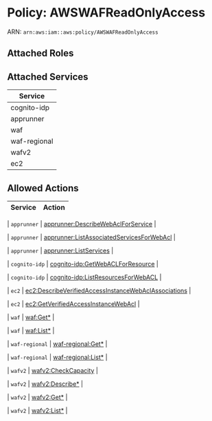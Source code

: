 # Policy: AWSWAFReadOnlyAccess

ARN: `arn:aws:iam::aws:policy/AWSWAFReadOnlyAccess`

## Attached Roles

## Attached Services

| Service |
|---------|
| cognito-idp |
| apprunner |
| waf |
| waf-regional |
| wafv2 |
| ec2 |

## Allowed Actions

| Service | Action |
|:-------:|--------|

| `apprunner` | [apprunner:DescribeWebAclForService](../actions.md#apprunner:describewebaclforservice) |

| `apprunner` | [apprunner:ListAssociatedServicesForWebAcl](../actions.md#apprunner:listassociatedservicesforwebacl) |

| `apprunner` | [apprunner:ListServices](../actions.md#apprunner:listservices) |

| `cognito-idp` | [cognito-idp:GetWebACLForResource](../actions.md#cognito-idp:getwebaclforresource) |

| `cognito-idp` | [cognito-idp:ListResourcesForWebACL](../actions.md#cognito-idp:listresourcesforwebacl) |

| `ec2` | [ec2:DescribeVerifiedAccessInstanceWebAclAssociations](../actions.md#ec2:describeverifiedaccessinstancewebaclassociations) |

| `ec2` | [ec2:GetVerifiedAccessInstanceWebAcl](../actions.md#ec2:getverifiedaccessinstancewebacl) |

| `waf` | [waf:Get*](../actions.md#waf:getall) |

| `waf` | [waf:List*](../actions.md#waf:listall) |

| `waf-regional` | [waf-regional:Get*](../actions.md#waf-regional:getall) |

| `waf-regional` | [waf-regional:List*](../actions.md#waf-regional:listall) |

| `wafv2` | [wafv2:CheckCapacity](../actions.md#wafv2:checkcapacity) |

| `wafv2` | [wafv2:Describe*](../actions.md#wafv2:describeall) |

| `wafv2` | [wafv2:Get*](../actions.md#wafv2:getall) |

| `wafv2` | [wafv2:List*](../actions.md#wafv2:listall) |
